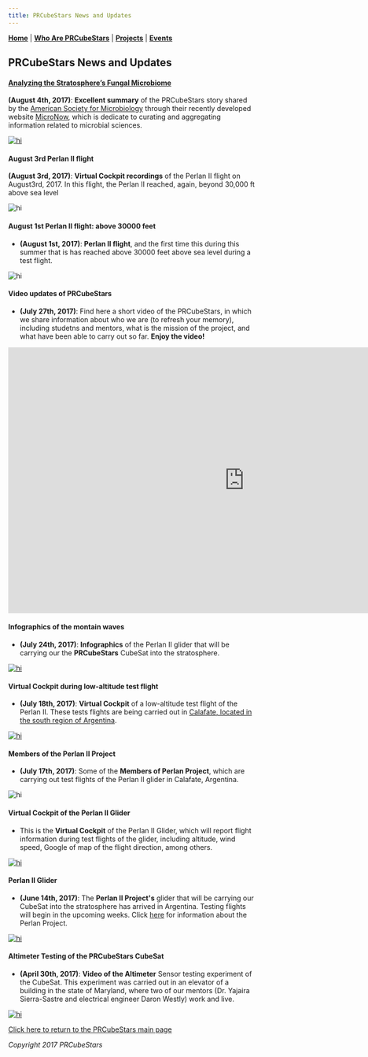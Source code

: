 ```yaml
---
title: PRCubeStars News and Updates
---  
```



[**Home**](https://friveramariani.github.io/PRCubeStars/) | [**Who Are PRCubeStars**](https://friveramariani.github.io/PRCubeStars/about) | [**Projects**](https://friveramariani.github.io/PRCubeStars/projects) | [**Events**](https://friveramariani.github.io/PRCubeStars/images)

## PRCubeStars News and Updates


#### [Analyzing the Stratosphere’s Fungal Microbiome](https://micronow.org/science/analyzing-the-stratospheres-fungal-microbiome/)
**(August 4th, 2017)**: **Excellent summary** of the PRCubeStars story shared by the [American Society for Microbiology](https://www.asm.org/) through their recently developed website [MicroNow](https://micronow.org/), which is dedicate to curating and aggregating information related to microbial sciences. 

[<img src="Images/ASMStory-2017-08-04_14-36-37.jpg" alt="hi" class="inline"/>](https://micronow.org/science/analyzing-the-stratospheres-fungal-microbiome/)


#### August 3rd Perlan II flight
**(August 3rd, 2017)**: **Virtual Cockpit recordings** of the Perlan II flight on August3rd, 2017. In this flight, the Perlan II reached, again, beyond 30,000 ft above sea level 

<img src="Images/Perlan2-August3rd2017.jpg" alt="hi" class="inline"/>


#### August 1st Perlan II flight: above 30000 feet
- **(August 1st, 2017)**: **Perlan II flight**, and the first time this during this summer that is has reached above 30000 feet above sea level during a test flight.

<img src="Images/30000ft.jpg" alt="hi" class="inline"/>
  


#### Video updates of PRCubeStars
- **(July 27th, 2017)**: Find here a short video of the PRCubeStars, in which we share information about who we are (to refresh your memory), including studetns and mentors, what is the mission of the project, and what have been able to carry out so far. **Enjoy the video!**

<iframe src="https://spark.adobe.com/video/Q5jORZtrP7Itx/embed"  width="960" height="540" frameborder="0" allowfullscreen></iframe> 



#### Infographics of the montain waves 
- **(July 24th, 2017)**: **Infographics** of the Perlan II glider that will be carrying our the **PRCubeStars** CubeSat into the stratosphere. 

[<img src="Images/PerlanII_Infographics.jpg" alt="hi" class="inline"/>](https://www.graphicnews.com/en/pages/35626/AVIATION_Perlan_II_glider_altitude_record_bid)


#### Virtual Cockpit during low-altitude test flight
- **(July 18th, 2017)**: **Virtual Cockpit** of a low-altitude test flight of the Perlan II. These tests flights are being carried out in [Calafate, located in the south region of Argentina](https://en.wikipedia.org/wiki/El_Calafate).

[<img src="Images/Perlan-Project-LowAltFlight.jpg" alt="hi" class="inline"/>](https://www.youtube.com/watch?v=ATe1IwrZZO8)


#### Members of the Perlan II Project
- **(July 17th, 2017)**: Some of the **Members of Perlan Project**, which are carrying out test flights of the Perlan II glider in Calafate, Argentina.  

<img src="Images/Members-Perlan-Project.jpg" alt="hi" class="inline"/>
  


#### Virtual Cockpit of the Perlan II Glider
- This is the **Virtual Cockpit** of the Perlan II Glider, which will report flight information during test flights of the glider, including altitude, wind speed, Google of map of the flight direction, among others.

[<img src="Images/Perlan-Virtual-Cockpit.jpg" alt="hi" class="inline"/>](http://www.perlanproject.cloud/VirtualCockpit.html)



#### Perlan II Glider
- **(June 14th, 2017)**: The **Perlan II Project's** glider that will be carrying our CubeSat into the stratosphere has arrived in Argentina. Testing flights will begin in the upcoming weeks. Click [here](http://www.sciencemag.org/news/2017/07/glider-aims-new-heights-and-rare-scientific-data?platform=hootsuite) for information about the Perlan Project. 

[<img src="Images/Perlan-Project-Glider.jpg" alt="hi" class="inline"/>](http://www.sciencemag.org/news/2017/07/glider-aims-new-heights-and-rare-scientific-data?platform=hootsuite)


#### Altimeter Testing of the PRCubeStars CubeSat
- **(April 30th, 2017)**: **Video of the Altimeter** Sensor testing experiment of the CubeSat. This experiment was carried out in an elevator of a building in the state of Maryland, where two of our mentors (Dr. Yajaira Sierra-Sastre and electrical engineer Daron Westly) work and live.   

[<img src="Images/PRCubeStars-Altimeter-Testing.jpg" alt="hi" class="inline"/>](https://www.youtube.com/watch?v=0UYQ0fL8KiQ)



<script>
  (function(i,s,o,g,r,a,m){i['GoogleAnalyticsObject']=r;i[r]=i[r]||function(){
  (i[r].q=i[r].q||[]).push(arguments)},i[r].l=1*new Date();a=s.createElement(o),
  m=s.getElementsByTagName(o)[0];a.async=1;a.src=g;m.parentNode.insertBefore(a,m)
  })(window,document,'script','https://www.google-analytics.com/analytics.js','ga');

  ga('create', 'UA-103557590-2', 'auto');
  ga('send', 'pageview');

</script>

[Click here to return to the PRCubeStars main page](https://friveramariani.github.io/PRCubeStars/)

*Copyright 2017 PRCubeStars*